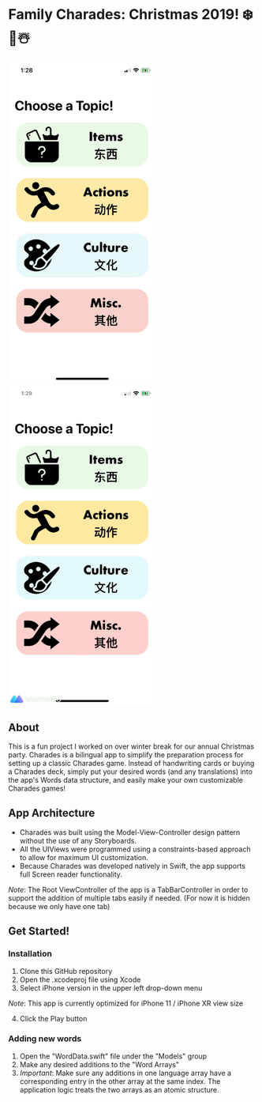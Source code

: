 # Family Charades: Christmas 2019! ❄️🎄☃️

<img src="https://github.com/wrenliang/Charades-Xmas-2019/blob/master/readme%20Assets/Home-Screen.PNG" alt="Home Screen Picture" width="300"> <img src="https://github.com/wrenliang/Charades-Xmas-2019/blob/master/readme%20Assets/Demo-Gif.GIF" alt="Demo GIF" width="300">

## About
This is a fun project I worked on over winter break for our annual Christmas party. Charades is a bilingual app to simplify the preparation process for setting up a classic Charades game. Instead of handwriting cards or buying a Charades deck, simply put your desired words (and any translations) into the app's Words data structure, and easily make your own customizable Charades games!

## App Architecture
- Charades was built using the Model-View-Controller design pattern without the use of any Storyboards.
- All the UIViews were programmed using a constraints-based approach to allow for maximum UI customization. 
- Because Charades was developed natively in Swift, the app supports full Screen reader functionality.

*Note*: The Root ViewController of the app is a TabBarController in order to support the addition of multiple tabs easily if needed. (For now it is hidden because we only have one tab)

## Get Started!

### Installation
1) Clone this GitHub repository
2) Open the .xcodeproj file using Xcode
3) Select iPhone version in the upper left drop-down menu 

*Note*: This app is currently optimized for iPhone 11 / iPhone XR view size

4) Click the Play button

### Adding new words
1) Open the "WordData.swift" file under the "Models" group
2) Make any desired additions to the "Word Arrays"
3) *Important*: Make sure any additions in one language array have a corresponding entry in the other array at the same index. The application logic treats the two arrays as an atomic structure.
